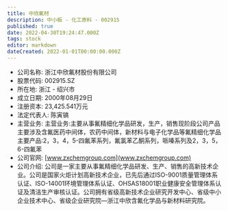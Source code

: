 ```yaml
---
title: 中欣氟材
description: 中小板 - 化工原料 - 002915
published: true
date: 2022-04-30T19:24:47.000Z
tags: stock
editor: markdown
dateCreated: 2022-01-01T00:00:00.000Z
---
```


- 公司名称: 浙江中欣氟材股份有限公司
- 股票代码: 002915.SZ
- 所在地: 浙江 - 绍兴市
- 成立日期: 2000年08月29日
- 注册资本: 23,425.541万元
- 法定代表人: 陈寅镐
- 主营业务: 主营业务:主要从事氟精细化学品研发，生产，销售现阶段公司产品主要涉及含氟医药中间体，农药中间体，新材料与电子化学品等氟精细化学品主要产品:2，3，4，5-四氟苯系列，氟氯苯乙酮系列，哌嗪系列及2，3，5，6-四氟苯
- 公司官网: [www.zxchemgroup.com](www.zxchemgroup.com)
- 公司介绍: 公司是一家主要从事氟精细化学品研发、生产、销售的高新技术企业。公司是国家火炬计划高新技术企业，已先后通过ISO-9001质量管理体系认证、ISO-14001环境管理体系认证、OHSAS18001职业健康安全管理体系认证及清洁生产审核认证。公司拥有省级高新技术企业研究开发中心、省级中小企业技术中心、省级企业研究院—浙江中欣含氟化学品与新材料研究院。


